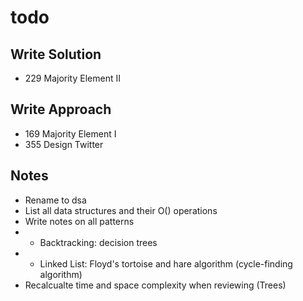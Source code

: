 # todo

## Write Solution
* 229 Majority Element II

## Write Approach
* 169 Majority Element I
* 355 Design Twitter

## Notes
* Rename to dsa
* List all data structures and their O() operations
* Write notes on all patterns
* * Backtracking: decision trees
* * Linked List: Floyd's tortoise and hare algorithm
 (cycle-finding algorithm)
* Recalcualte time and space complexity when reviewing (Trees)